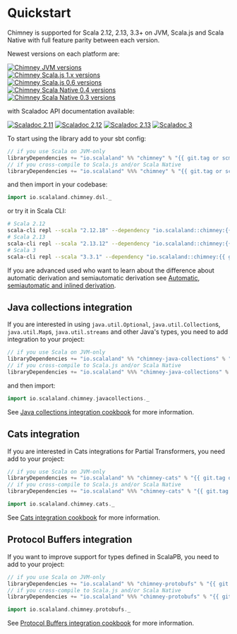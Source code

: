 # Quickstart

Chimney is supported for Scala 2.12, 2.13, 3.3+ on JVM, Scala.js and Scala Native with full feature parity between each
version.

Newest versions on each platform are:

[![Chimney JVM versions](https://index.scala-lang.org/scalalandio/chimney/chimney/latest-by-scala-version.svg?platform=jvm)](https://search.maven.org/artifact/io.scalaland/chimney_2.13) <br>
[![Chimney Scala.js 1.x versions](https://index.scala-lang.org/scalalandio/chimney/chimney/latest-by-scala-version.svg?platform=sjs1)](https://search.maven.org/artifact/io.scalaland/chimney_sjs1_2.13) <br>
[![Chimney Scala.js 0.6 versions](https://index.scala-lang.org/scalalandio/chimney/chimney/latest-by-scala-version.svg?platform=sjs0.6)](https://search.maven.org/artifact/io.scalaland/chimney_sjs0.6_2.13) <br>
[![Chimney Scala Native 0.4 versions](https://index.scala-lang.org/scalalandio/chimney/chimney/latest-by-scala-version.svg?platform=native0.4)](https://search.maven.org/artifact/io.scalaland/chimney_native0.4_2.13) <br>
[![Chimney Scala Native 0.3 versions](https://index.scala-lang.org/scalalandio/chimney/chimney/latest-by-scala-version.svg?platform=native0.3)](https://search.maven.org/artifact/io.scalaland/chimney_native0.3_2.11) <br>

with Scaladoc API documentation available:

[![Scaladoc 2.11](https://javadoc.io/badge2/io.scalaland/chimney_2.11/scaladoc%202.11.svg)](https://javadoc.io/doc/io.scalaland/chimney_2.11)
[![Scaladoc 2.12](https://javadoc.io/badge2/io.scalaland/chimney_2.12/scaladoc%202.12.svg)](https://javadoc.io/doc/io.scalaland/chimney_2.12)
[![Scaladoc 2.13](https://javadoc.io/badge2/io.scalaland/chimney_2.13/scaladoc%202.13.svg)](https://javadoc.io/doc/io.scalaland/chimney_2.13)
[![Scaladoc 3](https://javadoc.io/badge2/io.scalaland/chimney_3/scaladoc%203.svg)](https://javadoc.io/doc/io.scalaland/chimney_3)

To start using the library add to your sbt config:

```scala
// if you use Scala on JVM-only
libraryDependencies += "io.scalaland" %% "chimney" % "{{ git.tag or scm.latest }}"
// if you cross-compile to Scala.js and/or Scala Native
libraryDependencies += "io.scalaland" %%% "chimney" % "{{ git.tag or scm.latest }}"
```

and then import in your codebase:

```scala
import io.scalaland.chimney.dsl._
```

or try it in Scala CLI:

```bash
# Scala 2.12
scala-cli repl --scala "2.12.18" --dependency "io.scalaland::chimney:{{ git.tag or scm.latest }}"
# Scala 2.13
scala-cli repl --scala "2.13.12" --dependency "io.scalaland::chimney:{{ git.tag or scm.latest }}"
# Scala 3
scala-cli repl --scala "3.3.1" --dependency "io.scalaland::chimney:{{ git.tag or scm.latest }}"
```

If you are advanced used who want to learn about the difference about automatic derivation and semiautomatic derivation
see [Automatic, semiautomatic and inlined derivation](/cookbook/#automatic-semiautomatic-and-inlined-derivation).

## Java collections integration

If you are interested in using `java.util.Optional`, `java.util.Collection`s, `java.util.Map`s, `java.util.streams` and
other Java's types, you need to add integration to your project:

```scala
// if you use Scala on JVM-only
libraryDependencies += "io.scalaland" %% "chimney-java-collections" % "{{ git.tag or scm.latest }}"
// if you cross-compile to Scala.js and/or Scala Native
libraryDependencies += "io.scalaland" %%% "chimney-java-collections" % "{{ git.tag or scm.latest }}"
```

and then import:

```scala
import io.scalaland.chimney.javacollections._
```

See [Java collections integration cookbook](/cookbook/#java-collections-integration) for more information.

## Cats integration

If you are interested in Cats integrations for Partial Transformers, you need add to your project:

```scala
// if you use Scala on JVM-only
libraryDependencies += "io.scalaland" %% "chimney-cats" % "{{ git.tag or scm.latest }}"
// if you cross-compile to Scala.js and/or Scala Native
libraryDependencies += "io.scalaland" %%% "chimney-cats" % "{{ git.tag or scm.latest }}"
```

```scala
import io.scalaland.chimney.cats._
```

See [Cats integration cookbook](/cookbook/#cats-integration) for more information.

## Protocol Buffers integration

If you want to improve support for types defined in ScalaPB, you need to add to your project:

```scala
// if you use Scala on JVM-only
libraryDependencies += "io.scalaland" %% "chimney-protobufs" % "{{ git.tag or scm.latest }}"
// if you cross-compile to Scala.js and/or Scala Native
libraryDependencies += "io.scalaland" %%% "chimney-protobufs" % "{{ git.tag or scm.latest }}"
```

```scala
import io.scalaland.chimney.protobufs._
```

See [Protocol Buffers integration cookbook](/cookbook/#protocol-buffers-integration) for more information.
